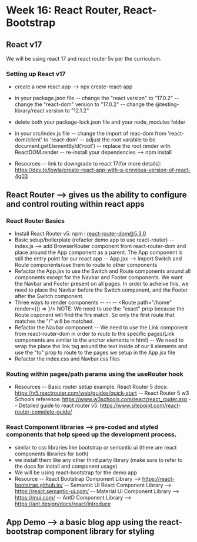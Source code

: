 # Week 16: React Router, React-Bootstrap

## React v17

We will be using react 17 and react router 5v per the curriculum.

### Setting up React v17

- create a new react app --> npx create-react-app <appName>
- in your package.json file
  -- change the "react version" to "17.0.2"
  -- change the "react-dom" version to "17.0.2"
  -- change the @testing-library/react version to "12.1.2"
- delete both your package-lock.json file and your node_modules folder
- in your src/index.js file
  -- change the import of reac-dom from 'react-dom/client' to 'react-dom'
  -- adjust the root varabile to be document.getElementById(‘root’)
  -- replace the root.render with ReactDOM.render
  -- re-install your dependencies --> npm install

- Resources
  -- link to downgrade to react 17(for more details): https://dev.to/lowla/create-react-app-with-a-previous-version-of-react-4g03

## React Router --> gives us the ability to configure and control routing within react apps

### React Router Basics

- Install React Router v5: npm i react-router-dom@5.3.0
- Basic setup/boilerplate (refacter demo app to use react-router)
  -- index.js --> add BrowserRouter component from react-router-dom and place around the App component as a parent. The App component is still the entry point for our react app
  -- App.jsx --> import Switch and Route components/use them to route to other components
- Refactor the App.jsx to use the Switch and Route components around all components except for the Navbar and Footer components. We want the Navbar and Footer present on all pages. In order to acheive this, we need to place the Navbar before the Switch component, and the Footer after the Switch component.
- Three ways to render components
  -- <Route exact path="/"><Home /></Route>
  -- <Route  path="/about" component={Home}/>
  -- <Route path="/home" render={() => <Home />}/>
  NOTE: We need to use the "exact" prop because the Route coponent will find the firs match. So only the first route that matches the "/" will be matched.
- Refactor the Navbar component
  -- We need to use the Link component from react-router-dom in order to route to the specific pages(Link components are similar to the anchor elements in html)
  -- We need to wrap the place the link tag around the text inside of our li elements and use the "to" prop to route to the pages we setup in the App.jsx file
- Refactor the index.css and Navbar.css files

### Routing within pages/path params using the useRouter hook

- Resources
  -- Basic router setup example. React Router 5 docs: https://v5.reactrouter.com/web/guides/quick-start
  -- React Router 5 w3 Schools reference: https://www.w3schools.com/react/react_router.asp
  -- Detailed guide to react router v5: https://www.sitepoint.com/react-router-complete-guide/

### React Component libraries --> pre-coded and styled components that help speed up the development process.

- similar to css libraries like bootstrap or semantic ui (there are react components libraries for both)
- we install them like any other third party library (make sure to refer to the docs for install and component usage)
- We will be using react-bootstrap for the demo app
- Resource
  -- React Bootstrap Component Library --> https://react-bootstrap.github.io/
  -- Semantic UI React Component Library --> https://react.semantic-ui.com/
  -- Material UI Component Library --> https://mui.com/
  -- AntD Component Library --> https://ant.design/docs/react/introduce

## App Demo --> a basic blog app using the react-bootstrap component library for styling
